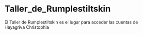 # Taller_de_Rumplestiltskin
El Taller de Rumplestiltskin es el lugar para acceder las cuentas de Hayagriva Christophia
